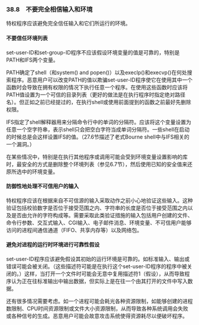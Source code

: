 ### 38.8　不要完全相信输入和环境

特权程序应该避免完全信任输入和它们所运行的环境。

#### 不要信任环境列表

set-user-ID和set-group-ID程序不应该假设环境变量的值是可靠的，特别是PATH和IFS两个变量。

PATH确定了shell（和system() and popen()）以及execlp()和execvp()在何处搜索程序。恶意用户可以改变PATH的值以欺骗set-user-ID程序使它在使用其中一个函数时会导致在拥有权限的情况下执行任意一个程序。在使用这些函数时应该将PATH值设置为一个可信的目录列表（更好的做法是在执行程序时指定绝对路径名）。但正如之前已经提过的，在执行shell或使用前面提到的函数之前最好先删除权限。

IFS指定了shell解释器用来分隔命令行中的单词的分隔符。应该将这个变量设置为任意一个空字符串，表示shell只会把空白字符当成单词分隔符。一些shell在启动的时候总是会这样设置IFS的值。（27.6节描述了老式Bourne shell中与IFS相关的一个漏洞。）

在某些情况中，特别是在执行其他程序或调用可能会受到环境变量设置影响的库时，最安全的方式是删除整个环境列表（参见6.7节），然后使用已知的安全值来还原所选中的环境变量。

#### 防御性地处理不可信用户的输入

特权程序应该在根据来自不可信源的输入采取动作之前小心地验证这些输入。这种验证包括校验数字是否位于接受范围之内、字符串的长度是否位于接受范围之内以及是否由允许的字符构成等。需要采取此类验证措施的输入包括用户创建的文件、命令行参数、交互式输入、CGI输入、电子邮件消息、环境变量、不可信用户能够访问的进程间通信通道（FIFO、共享内存等）以及网络包。

#### 避免对进程的运行时环境进行可靠性假设

set-user-ID程序应该避免假设其初始的运行环境是可靠的。如标准输入、输出或错误可能会被关闭。（这些描述符可能是在执行这个set-user-ID程序的程序中被关闭的。）这样，当打开一个文件时可能会无意中复用描述符1（假设），从而导致程序认为正在往标准输出中输出数据，但实际上是在往一个由其打开的文件中写入数据。

还有很多情况需要考虑。如一个进程可能会耗光各种资源限制，如能够创建的进程数限制、CPU时间资源限制或文件大小资源限制，从而导致各种系统调用会失败或各种信号的生成。恶意用户可能会故意攻击系统使得资源耗尽以便破坏程序。

